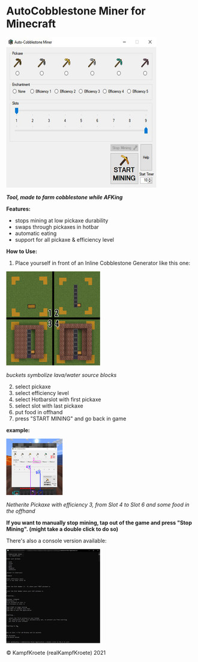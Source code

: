# AutoCobblestone Miner for Minecraft
<img src="pictures/CobblestoneMinerUI.jpg.png" width="400" height="400" > 

***Tool, made to farm cobblestone while AFKing***

**Features:** 
- stops mining at low pickaxe durability
- swaps through pickaxes in hotbar
- automatic eating
- support for all pickaxe & efficiency level

**How to Use:**

1. Place yourself in front of an Inline Cobblestone Generator like this one:

<img src="pictures/CobblestoneGeneratorBuild.gif" width="250" height="250" >

*buckets symbolize lava/water source blocks*

2. select pickaxe
3. select efficiency level
4. select Hotbarslot with first pickaxe
5. select slot with last pickaxe
6. put food in offhand
7. press "START MINING" and go back in game

**example:**

<img src="pictures/example.png" width="150" height="150" >

*Netherite Pickaxe with efficiency 3, from Slot 4 to Slot 6 and some food in the offhand*

**If you want to manually stop mining, tap out of the game and press "Stop Mining". (might take a double click to do so)**


There's also a console version available:

<img src="pictures/consoleApplication.png" width="250" >

© KampfKroete (realKampfKroete) 2021
